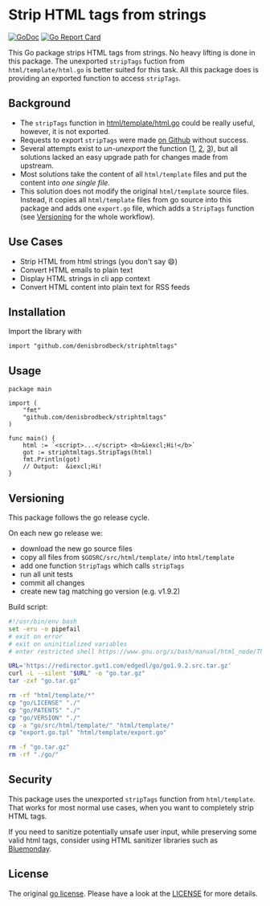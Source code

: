 # Strip HTML tags from strings

[![GoDoc](https://godoc.org/github.com/denisbrodbeck/striphtmltags?status.svg)](https://godoc.org/github.com/denisbrodbeck/striphtmltags) [![Go Report Card](https://goreportcard.com/badge/github.com/denisbrodbeck/striphtmltags)](https://goreportcard.com/report/github.com/denisbrodbeck/striphtmltags)

This Go package strips HTML tags from strings. No heavy lifting is done in this package. The unexported `stripTags` fuction from `html/template/html.go` is better suited for this task. All this package does is providing an exported function to access `stripTags`.

## Background

* The `stripTags` function in [html/template/html.go](https://golang.org/src/html/template/html.go) could be really useful, however, it is not exported.
* Requests to export `stripTags` were made [on Github](https://github.com/golang/go/issues/5884) without success.
* Several attempts exist to *un-unexport* the function ([1](https://github.com/grokify/html-strip-tags-go), [2](https://gist.github.com/christopherhesse/d422447a086d373a967f), [3](https://storage.googleapis.com/go-attachment/5884/7/strip.go)), but all solutions lacked an easy upgrade path for changes made from upstream.
* Most solutions take the content of all `html/template` files and put the content into *one single file*.
* This solution does not modify the original `html/template` source files. Instead, it copies all `html/template` files from go source into this package and adds one `export.go` file, which adds a `StripTags` function (see [Versioning](#versioning) for the whole workflow).

## Use Cases

* Strip HTML from html strings (you don't say :smile:)
* Convert HTML emails to plain text
* Display HTML strings in cli app context
* Convert HTML content into plain text for RSS feeds

## Installation

Import the library with

```golang
import "github.com/denisbrodbeck/striphtmltags"
```

## Usage

```golang
package main

import (
	"fmt"
	"github.com/denisbrodbeck/striphtmltags"
)

func main() {
	html := `<script>...</script> <b>&iexcl;Hi!</b>`
	got := striphtmltags.StripTags(html)
	fmt.Println(got)
	// Output:  &iexcl;Hi!
}
```

## Versioning

This package follows the go release cycle.

On each new go release we:

* download the new go source files
* copy all files from `$GOSRC/src/html/template/` into `html/template`
* add one function `StripTags` which calls `stripTags`
* run all unit tests
* commit all changes
* create new tag matching go version (e.g. v1.9.2)

Build script:

```bash
#!/usr/bin/env bash
set -eru -o pipefail
# exit on error
# exit on uninitialized variables
# enter restricted shell https://www.gnu.org/s/bash/manual/html_node/The-Restricted-Shell.html

URL='https://redirector.gvt1.com/edgedl/go/go1.9.2.src.tar.gz'
curl -L --silent "$URL" -o "go.tar.gz"
tar -zxf "go.tar.gz"

rm -rf "html/template/*"
cp "go/LICENSE" "./"
cp "go/PATENTS" "./"
cp "go/VERSION" "./"
cp -a "go/src/html/template/" "html/template/"
cp "export.go.tpl" "html/template/export.go"

rm -f "go.tar.gz"
rm -rf "./go/"
```

## Security

This package uses the unexported `stripTags` function from `html/template`. That works for most normal use cases, when you want to completely strip HTML tags.

If you need to sanitize potentially unsafe user input, while preserving some valid html tags, consider using HTML sanitizer libraries such as [Bluemonday](https://github.com/microcosm-cc/bluemonday).

## License

The original [go license](https://github.com/golang/go/blob/master/LICENSE). Please have a look at the [LICENSE](LICENSE) for more details.
